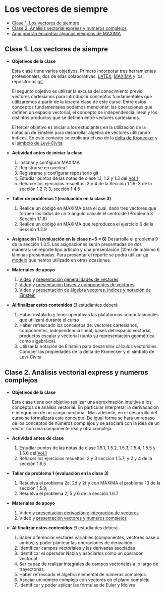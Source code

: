 # Los vectores de siempre
+ [Clase 1. Los vectores de siempre](#Clase1)
+ [Clase 2. Análisis vectorial express y numeros complejos ](#Clase2)
+ [Aquí podrán encontrar algunos ejemplos de MAXIMA](https://github.com/nunezluis/Programas-/tree/main/IntroduccionFisica) 
<a name="Clase1"></a>
## Clase 1. Los vectores de siempre 
+ **Objetivos de la clase**

   Esta clase tiene varios objetivos. Primero incorporar tres herramientas profesionales, dos de ellas colaborativas. [LATEX](https://en.wikipedia.org/wiki/LaTeX), [MAXIMA](https://en.wikipedia.org/wiki/Maxima_(software)) y los repositorios [git](http://github.com/).
   
   El segunto objetivo es utilizar la excusa del conocimiento previo vectores cartesianos para introduccir conceptos fundamentales que utilizaremos a partir de la tercera clase de este curso. Entre estos conceptos fundamentales podemos mencionar: las operaciones que definen un espacio vectorial, el concepto de independencia lineal y los distintos productos que se definen entre vectores cartesianos.
   
   El tercer objetivo es iniciar a los estudiantes en la utilización de la notación de Einstein para desarrollar algebra de vectores utilizando índices. En este contexto se explicará el uso de la [delta de Kronecker](https://en.wikipedia.org/wiki/Kronecker_delta) y el [símbolo de Levi-Civita](https://en.wikipedia.org/wiki/Levi-Civita_symbol) 

+ **Actividad antes de iniciar la clase** 
   1. Instalar y configurar MAXIMA
   2. Registrarse en overleaf
   3. Registrarse y configurar repositorio git
   4. Estudiar puntos de las notas de clase 1.1, 1.2 y 1.3 del [Vol 1](https://github.com/nunezluis/MisCursos/blob/main/MetMat1S20B/Materiales/LibrosArticulos/VolumenUNO.pdf)
   5. Rehacer los ejercicios resueltos: 3 y 4 de la Sección 1.1.6; 3 de la sección 1.2.7; 3, sección 1.4.5 
+ **Taller de problemas 1 (evaluación en la clase 3)**
   1. Realice un código en MAXIMA para el cual, dado tres vectores que formen los lados de un triángulo calcule el centroide (Problema 3 Sección 1.1.8)
   2. Realice un código en MAXIMA que reproduzca el ejercicio 6 de la Sección 1.2.9 
+ **Asignación 1 (evaluación en la clase n+5 = 6)** Desarrolle el problema 9 de la sección 1.3.5. 
Las asignaciones serán presentadas de dos maneras: un reporte tipo artículo y una presentación (10m) de máximo 6 láminas presentadas. Para presentar el reporte se podrá utilizar [un modelo](https://www.overleaf.com/read/hfqvjnjwngnp) que hemos utilizado en otras ocasiones.
+ **Materiales de apoyo**
   1. [Video](https://youtu.be/2LhoaImegV4) y [presentación generalidades de vectores](https://github.com/nunezluis/MisCursos/blob/main/MetMat1S20B/Materiales/Presentaciones/1_1Vectores.pdf)
   2. [Video](https://youtu.be/WNMyW9gKutU) y [presentación bases y componentes de vectores](https://github.com/nunezluis/MisCursos/blob/main/MetMat1S20B/Materiales/Presentaciones/1_2BaseCompon.pdf)
   3. Video y [presentación de álgebra vectores, índices y notación de Einstein](https://github.com/nunezluis/MisCursos/blob/main/MetMat1S20B/Materiales/Presentaciones/1_3VectoresIndices.pdf)
+ **Al finalizar estos contenidos** El estudiantes deberá
   1. Haber instalado y tener operativas las plataformas computacionales que utilizará durante el curso
   2. Haber refrescado los conceptos de: vectores cartesianos, componentes, independencia lineal, bases del espacio vectorial, productos escalar y vectorial (tanto su representación geométrica como algebráica).
   3. Utilizar la notación de Einstein para desarrollar cálculos vectoriales. Conocer las propiedades de la delta de Kronecker y el símbolo de Levi-Civita.

<a name="Clase2"></a>
## Clase 2. Análisis vectorial express y numeros complejos 
+ **Objetivos de la clase**

   Esta clase tiene por objetivo realizar una aproximación intuitiva a los conceptos de análisis vectorial. En particular interpretar la derivadación e integración de un campo vectorial. Mas adelante, en el desarrollo del curso se formalizará este concepto. De igual forma se hará un repaso de los conceptos de números complejos y se asociará con la idea de un vector con una componente real y otra compleja.
   
+ **Actividad antes de clase** 
   1. Estudiar puntos de las notas de clase 1.5.1, 1.5.2, 1.5.3, 1.5.4, 1.5.5 y 1.5.6 del [Vol 1](https://github.com/nunezluis/MisCursos/blob/main/MetMat1S20B/Materiales/LibrosArticulos/VolumenUNO.pdf)
   2. Rehacer los ejercicios resueltos: 2 y 3 sección 1.5.7; y 2 y 4 de la sección 1.6.5
+ **Taller de problema 1 (evaluación en la clase 3)**
   1. Resuelva el problema 2a, 2d y 2f y con MAXIMA el problema 13 de la sección 1.5.9;
   2. Resuelva el problema 2, 5 y 6 de la sección 1.6.7 
+ **Materiales de apoyo**
   1. Video y [presentación derivación e integración de vectores](https://github.com/nunezluis/MisCursos/blob/main/MetMat1S20B/Materiales/Presentaciones/1_5DerIntVectores.pdf)
   2. Video y [presentación vectores y numeros complejos](https://github.com/nunezluis/MisCursos/blob/main/MetMat1S20B/Materiales/Presentaciones/1_6VectoresComplejos.pdf)
 + **Al finalizar estos contenidos** El estudiantes deberá
   1. Saber diferenciar vectores variables (componentes, vectores base o ambos) y poder plantear las operaciones de derivación.
   2. Identificar campos vectoriales y las derivadas asociadas
   3. Identificar el operador Nabla y asociarlos como un operador vectorial
   4. Ser capaz de realizar integrales de campos vectoriales a lo largo de trayectorias
   5. Haber refrescado el álgebra elemental de números complejos
   6. Asociar un número complejo con vectores en el plano complejo
   7. Identificar y poder aplicar las fórmulas de Euler y Moivre
